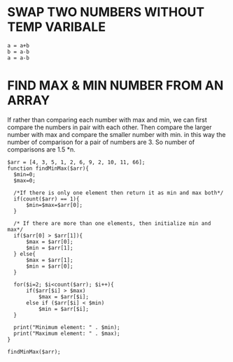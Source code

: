 # SWAP TWO NUMBERS WITHOUT TEMP VARIBALE
```
a = a+b  
b = a-b  
a = a-b  
```

# FIND MAX & MIN NUMBER FROM AN ARRAY
If rather than comparing each number with max and min, we can first compare the numbers in pair with each other. Then compare the larger number with max and compare the smaller number with min. in this way the number of comparison for a pair of numbers are 3. So number of comparisons are 1.5 *n.  

```
$arr = [4, 3, 5, 1, 2, 6, 9, 2, 10, 11, 66];
function findMinMax($arr){
  $min=0;
  $max=0;
  
  /*If there is only one element then return it as min and max both*/
  if(count($arr) == 1){
      $min=$max=$arr[0];
  }
  
  /* If there are more than one elements, then initialize min and max*/
  if($arr[0] > $arr[1]){
      $max = $arr[0];
      $min = $arr[1];
  } else{
      $max = $arr[1];
      $min = $arr[0];
  }
  
  for($i=2; $i<count($arr); $i++){
      if($arr[$i] > $max)  
          $max = $arr[$i];  
      else if ($arr[$i] < $min)  
       	  $min = $arr[$i];  
  }
  
  print("Minimum element: " . $min);
  print("Maximum element: " . $max);
}

findMinMax($arr);  
```

